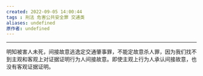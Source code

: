 ```yaml
---
created: 2022-09-05 14:00:44
tags : 刑法 危害公共安全罪 交通类
aliases: undefined
原作者: undefined
---
```

---
明知被害人未死，间接故意逃逸定交通肇事罪，不能定故意杀人罪，因为我们找不到主观和客观上对证据证明行为人间接故意。即使主观上行为人承认间接故意，也没有客观证据证明。



